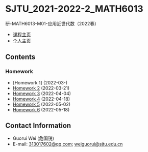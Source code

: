 # SJTU_2021-2022-2_MATH6013

研-MATH6013-M01-应用近世代数（2022春）

- [课程主页](https://grwei.github.io/SJTU_2021-2022-2_MS8401/)
- [个人主页](https://grwei.github.io/)

## Contents

### Homework

- [Homework 1] (2022-03-)
- [Homework 2](hw/hw2_危国锐_120034910021.pdf) (2022-03-21)
- [Homework 3](hw/hw3_危国锐_120034910021.pdf) (2022-04-04)
- [Homework 4](hw/hw4_危国锐_120034910021.pdf) (2022-04-18)
- [Homework 5](hw/hw5_危国锐_120034910021.pdf) (2022-05-02)
- [Homework 6](hw/hw6_危国锐_120034910021.pdf) (2022-05-18)

## Contact Information

- Guorui Wei (危国锐)
- E-mail: 313017602@qq.com; weiguorui@sjtu.edu.cn
